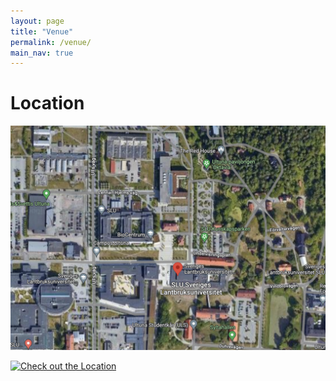 ```yaml
---
layout: page
title: "Venue"
permalink: /venue/
main_nav: true
---
```


# Location

![!Location](/assets/location.jpg)


<a href="https://github.com/BangzhuoTongUU/SBW/tree/master/assets/location.png" data-lightbox="location" data-title="Check out the Location">
  <img src="https://github.com/BangzhuoTongUU/SBW/tree/master/assets/location.png" title="Check out the Location">
</a>